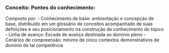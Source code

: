 ### Conceito: Pontes do conhecimento:
Composto por:
	- Conhecimento de base: 
	ambientação e concepção de base, distribuído em um glossário de conceitos  acompanhado de suas definições e seu posicionamento na construção de conhecimento do tópico
	-  Linha de avanço: 
	Escada de avanço destinada ao domínio pleno
		- Cenários de compreensão: mínimo de cinco contextos demonstrativos de domínio de tal competência 